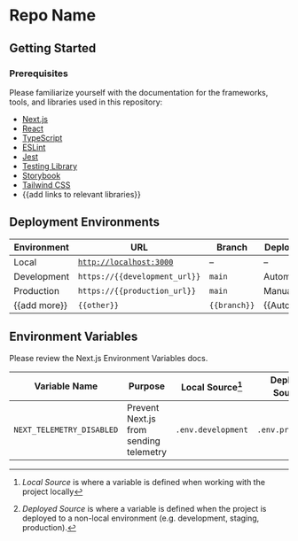 # Repo Name

## Getting Started

### Prerequisites

Please familiarize yourself with the documentation for the frameworks, tools, and libraries used in this repository:

- [Next.js](https://nextjs.org)
- [React](https://reactjs.org)
- [TypeScript](https://www.typescriptlang.org)
- [ESLint](https://eslint.org)
- [Jest](https://jestjs.io)
- [Testing Library](https://testing-library.com)
- [Storybook](https://storybook.js.org)
- [Tailwind CSS](https://tailwindcss.com)
- {{add links to relevant libraries}}

## Deployment Environments

| Environment  | URL                              | Branch       | Deployment Method    |
| ------------ | -------------------------------- | ------------ | -------------------- |
| Local        | [`http://localhost:3000`][local] | –            | –                    |
| Development  | `https://{{development_url}}`    | `main`       | Automatic            |
| Production   | `https://{{production_url}}`     | `main`       | Manual               |
| {{add more}} | `{{other}}`                      | `{{branch}}` | {{Automatic/Manual}} |

[local]: http://localhost:3000 "Local development link"

## Environment Variables

Please review the Next.js Environment Variables docs.

| Variable Name             | Purpose                                | Local Source[^1]   | Deployed Source[^2] |
| ------------------------- | -------------------------------------- | ------------------ | ------------------- |
| `NEXT_TELEMETRY_DISABLED` | Prevent Next.js from sending telemetry | `.env.development` | `.env.production`   |

[^1]: _Local Source_ is where a variable is defined when working with the project locally
[^2]: _Deployed Source_ is where a variable is defined when the project is deployed to a non-local environment (e.g. development, staging, production).
